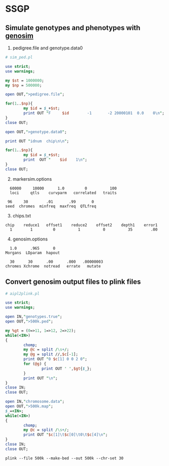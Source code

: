 # SSGP
## Simulate genotypes and phenotypes with [genosim](https://aipl.arsusda.gov/software/genosim/)
1. pedigree.file and genotype.data0
```perl
# sim_ped.pl

use strict;
use warnings;

my $st = 1000000;
my $np = 500000;

open OUT,">pedigree.file";

for(1..$np){
        my $id = $_+$st;
        print OUT "F     $id        -1       -2 20000101  0.0    0\n";
}
close OUT;

open OUT,">genotype.data0";

print OUT "idnum  chip\n\n";

for(1..$np){
        my $id = $_+$st;
        print  OUT "    $id    1\n";
}
close OUT;
```
2. markersim.options
```
  60000     10000      1.0         0          100
  loci     qtls    curvparm   correlated   traits

 96     30        .01       .99       0
seed  chromes  minfreq  maxfreq  QTLfreq
```
3. chips.txt
```
chip    reduce1   offset1    reduce2    offset2    depth1    error1
  1        1         0          1          0          35        .00
```
4. genosim.options
```
  1.0      .965      0
Morgans  LDparam  hapout

  30      30      .00      .000   .00000003
chromes Xchrome  notread   errate   mutate
```
## Convert genosim output files to plink files
```perl
# aipl2plink.pl

use strict;
use warnings;

open IN,"genotypes.true";
open OUT,">500k.ped";

my %gt = (0=>11, 1=>12, 2=>22);
while(<IN>)
{
        chomp;
        my @c = split /\s+/;
        my @g = split //,$c[-1];
        print OUT "0 $c[1] 0 0 2 0";
        for (@g) {
                print OUT ' ',$gt{$_};
        }
        print OUT "\n";
}
close IN;
close OUT;

open IN,"chromosome.data";
open OUT,">500k.map";
$_=<IN>;
while(<IN>)
{
        chomp;
        my @c = split /\s+/;
        print OUT "$c[1]\t$c[0]\t0\t$c[4]\n";
}
close IN;
close OUT;
```
```
plink --file 500k --make-bed --out 500k --chr-set 30
```
